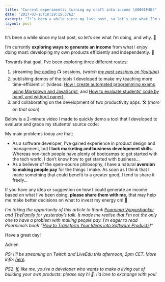 ```yaml
---
title: "Current experiments: turning my craft into income \U0001F4B5"
date: '2017-03-15T10:29:15.376Z'
excerpt: "It’s been a while since my last post, so let’s see what I’m doing, and why. \U0001F305"
layout: post
---
```

It’s been a while since my last post, so let’s see what I’m doing, and why. 🌅

I’m currently **exploring ways to generate an income** from what I enjoy doing most: developing my own products efficiently and independently. 🚀

Towards that goal, I’ve been exploring three different routes:

1.  streaming [live coding](http://em.getrevue.co/wf/click?upn=ulsvtk73qZ2iMPuGgrjDW0hmmk09j3vjiC8JEE1xV17FGyhhJpG5JwR02CFNoW6C_CPQiI4og-2BY-2FnopFwRNv0mWSLQ2x8cYDNC3YnLr9ytLIO5rPy4vgPi3P4E-2BxmzOKZLgfeQHnhTeyny9hnTUza4UVgM2APX3x1bTJhWVP4MA5n9VXSYHGo4ZOQfSrC8gwILOhF5Wi2GmnLJZDFEs2uv3hn6-2FLoPKOrHEVjmfdxUbQRXrNjcNwcjZvIt5aaNgri4WOHVLkEVB0mhTzl33GZFnNEnSmKRV6nb7LqIXCnnU-2F9lRBtX-2FdSG-2BwinjFwU-2BJNJ7JjtaaOn3Cb75zdmghq1Io-2Fn6z-2FAQ9iVYWn16ina-2FYYfMMRGr-2BDb1Dl3aCG5ajO) 📺 sessions, (*watch* [*my past sessions on Youtube*](https://www.youtube.com/playlist?list=PLmzn1C-VN6G7FLdUJM3G82cG-Q69xJ2AY))
2.  publishing demos of the tools I developed to make my teaching more time-efficient 📈 (videos: [How I create automated programming exams using Markdown and JavaScript](http://em.getrevue.co/wf/click?upn=Cxddp8diHLcW45D85hCuPRukCnd-2FrjdjSv7yKhGgqYkOM-2FcwpKgUOha-2BWrFDwBRsTu8LC7RDckDd-2F6re32r2lA-3D-3D_CPQiI4og-2BY-2FnopFwRNv0mWSLQ2x8cYDNC3YnLr9ytLIO5rPy4vgPi3P4E-2BxmzOKZLgfeQHnhTeyny9hnTUza4UVgM2APX3x1bTJhWVP4MA5n9VXSYHGo4ZOQfSrC8gwILOhF5Wi2GmnLJZDFEs2uv-2B-2BkJJ-2BadaUVrAaZE2Nwh25FCkGhsPAGfxRfI0-2BYeiESQBRcVicQkcEmWltex5DzjDB-2F-2BFvG9hA9bdCfStfCPC5NTobeBrKLkL-2BjlwXQYjkWifNSqqokSJEaxbRbULQPfA0JuxsVvU85BXgV6W1J5hvkxfoexU9vKyTq7BkIMJIX), and [How to evaluate students’ code by hand, and without paper](http://em.getrevue.co/wf/click?upn=Cxddp8diHLcW45D85hCuPRukCnd-2FrjdjSv7yKhGgqYk2ZmCHoXe-2BWgXcBwDnoTI6gP-2Fw7CZ5-2Fd7WQ9Jh0ovEow-3D-3D_CPQiI4og-2BY-2FnopFwRNv0mWSLQ2x8cYDNC3YnLr9ytLIO5rPy4vgPi3P4E-2BxmzOKZLgfeQHnhTeyny9hnTUza4UVgM2APX3x1bTJhWVP4MA5n9VXSYHGo4ZOQfSrC8gwILOhF5Wi2GmnLJZDFEs2uv3j-2Bxg86IhIJT0vlTYa-2FRKCVJbTx88OYh-2Fk6J9oJUrocC-2BvBTXjyTpcFLbSWh4jt0aGNA2tNmTBFwWeQY5GKeIcTR9I4tQiO1JjF6I9Kiua-2FmPAsjzTR2qDx6VT2epYwCepJKccZh74x2L-2FeFJAH8T6E80DtXHKHSc4n7NvTt9vS)),
3.  and collaborating on the development of two productivity apps. 🛠 (*more on that soon*)

Below is a 2-minute video I made to quickly demo a tool that I developed to evaluate and grade my students’ source code:

My main problems today are that:

*   As a software developer, I’ve gained experience in product design and management, but **I lack marketing and business development skills**. Whereas non-tech people have plenty of bootcamps to get started with the tech world, I don’t know how to get started with business…
*   As a believer of the open-source philosophy, I have a natural **aversion to making people pay** for the things I make. As soon as I think that I made something that could benefit to a greater good, I tend to share it freely…

If you have any idea or suggestion on how I could generate an income based on what I’ve been doing, **please share them with me**, that may help me make better decisions on what to invest my energy on! 🙌

*I’m taking the opportunity of this article to thank* [*Poornima Vijayashanker*](https://medium.com/u/ebd37a9be319) *and* [*TheFamily*](https://medium.com/u/c0ef96e7e6c5) *for yesterday’s talk. It made me realise that I’m not the only one to have a problem with making people pay. I’m eager to read Poornima’s book “*[*How to Transform Your Ideas into Software Products*](http://femgineer.com/transform-ideas/)*!”*

Have a great day!

Adrien

*PS: I’ll be streaming on Twitch and LiveEdu this afternoon, 2pm CET. More info:* [*here*](http://em.getrevue.co/wf/click?upn=ulsvtk73qZ2iMPuGgrjDW0hmmk09j3vjiC8JEE1xV16kmp7u-2FRrcL784qj88P4Uo_CPQiI4og-2BY-2FnopFwRNv0mWSLQ2x8cYDNC3YnLr9ytLIO5rPy4vgPi3P4E-2BxmzOKZLgfeQHnhTeyny9hnTUza4UVgM2APX3x1bTJhWVP4MA5n9VXSYHGo4ZOQfSrC8gwILOhF5Wi2GmnLJZDFEs2uv1K7dPtrWuZGR91FBzfAQMBCQB6B4pdxwjqusnQn2wmZw0pST2EPrFFp84zYGhjKp0-2FS6t0uSfFAc6cZeR6oWhnbWXOWU2q4lp-2Bat0DE6ZFUmAEH7mY9FipLgKO-2BD5aZ8aiU0hSbXrXIbgQzmjokzn3XFA5Rm7HVtZSjuA3IyaTo)*.*

*PS2: If, like me, you’re a developer who wants to make a living out of building your own products: please say hi 👋, I’d love to exchange with you!*
